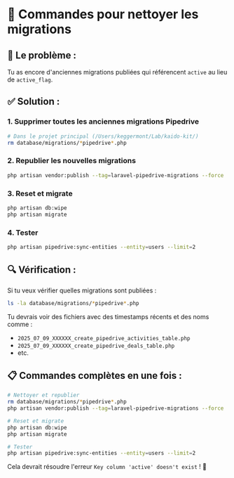 # 🧹 Commandes pour nettoyer les migrations

## 🚨 **Le problème :**
Tu as encore d'anciennes migrations publiées qui référencent `active` au lieu de `active_flag`.

## ✅ **Solution :**

### 1. **Supprimer toutes les anciennes migrations Pipedrive**
```bash
# Dans le projet principal (/Users/keggermont/Lab/kaido-kit/)
rm database/migrations/*pipedrive*.php
```

### 2. **Republier les nouvelles migrations**
```bash
php artisan vendor:publish --tag=laravel-pipedrive-migrations --force
```

### 3. **Reset et migrate**
```bash
php artisan db:wipe
php artisan migrate
```

### 4. **Tester**
```bash
php artisan pipedrive:sync-entities --entity=users --limit=2
```

## 🔍 **Vérification :**

Si tu veux vérifier quelles migrations sont publiées :
```bash
ls -la database/migrations/*pipedrive*.php
```

Tu devrais voir des fichiers avec des timestamps récents et des noms comme :
- `2025_07_09_XXXXXX_create_pipedrive_activities_table.php`
- `2025_07_09_XXXXXX_create_pipedrive_deals_table.php`
- etc.

## 📋 **Commandes complètes en une fois :**

```bash
# Nettoyer et republier
rm database/migrations/*pipedrive*.php
php artisan vendor:publish --tag=laravel-pipedrive-migrations --force

# Reset et migrate
php artisan db:wipe
php artisan migrate

# Tester
php artisan pipedrive:sync-entities --entity=users --limit=2
```

Cela devrait résoudre l'erreur `Key column 'active' doesn't exist` ! 🎯
